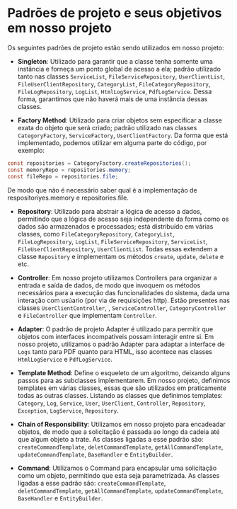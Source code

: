 # Padrões de projeto e seus objetivos em nosso projeto

Os seguintes padrões de projeto estão sendo utilizados em nosso projeto:

- **Singleton**: Utilizado para garantir que a classe tenha somente uma instância e forneça um ponto global de acesso a ela; padrão utilizado tanto nas classes `ServiceList`, `FileServiceRepository`, `UserClientList`, `FileUserClientRepository`, `CategoryList`, `FileCategoryRepository`, `FileLogRepository`, `LogList`, `HtmlLogService`, `PdfLogService`. Dessa forma, garantimos que não haverá mais de uma instância dessas classes.

- **Factory Method**: Utilizado para criar objetos sem especificar a classe exata do objeto que será criado; padrão utilizado nas classes `CategoryFactory`, `ServiceFactory`, `UserClientFactory`. Da forma que está implementado, podemos utilizar em alguma parte do código, por exemplo:
```java
const repositories = CategoryFactory.createRepositories();
const memoryRepo = repositories.memory;
const fileRepo = repositories.file;
```

De modo que não é necessário saber qual é a implementação de respositoriyes.memory e repositories.file.

- **Repository**: Utilizado para abstrair a lógica de acesso a dados, permitindo que a lógica de acesso seja independente da forma como os dados são armazenados e processados; está distribuído em várias classes, como `FileCategoryRepository`,
`CategoryList`,
`FileLogRepository`,
`LogList`,
`FileServiceRepository`,
`ServiceList`,
`FileUserClientRepository`,
`UserClientList`. Todas essas extendem a classe `Repository` e implementam os métodos `create`, `update`, `delete` e etc.


- **Controller**: Em nosso projeto utilizamos Controllers para organizar a entrada e saída de dados, de modo que invoquem os métodos necessários para a execução das funcionalidades do sistema, dada uma interação com usúario (por via de requisições http). Estão presentes nas classes `UserClientController`, , `ServiceController`, `CategoryController` e `FileController` que implementam `Controller`.

- **Adapter**: O padrão de projeto Adapter é utilizado para permitir que objetos com interfaces incompatíveis possam interagir entre si. Em nosso projeto, utilizamos o padrão Adapter para adaptar a interface de `Logs` tanto para PDF quanto para HTML, isso acontece nas classes `HtmlLogService` e `PdfLogService`.

- **Template Method**: Define o esqueleto de um algoritmo, deixando alguns passos para as subclasses implementarem. Em nosso projeto, definimos templates em várias classes, essas que são utilizados em praticamente todas as outras classes. Listando as classes que definimos templates: `Category`, `Log`, `Service`, `User`, `UserClient`, `Controller`, `Repository`, `Exception`, `LogService`, `Repository`.

- **Chain of Responsibility**: Utilizamos em nosso projeto para encadeadar objetos, de modo que a solicitação é passada ao longo da cadeia até que algum objeto a trate.  As classes ligadas a esse padrão são: `createCommandTemplate`, `deletCommandTemplate`, `getAllCommandTemplate`, `updateCommandTemplate`, `BaseHandler` e `EntityBuilder`.


- **Command**: Utilizamos o Command para encapsular uma solicitação como um objeto, permitindo que esta seja parametrizada. As classes ligadas a esse padrão são:  `createCommandTemplate`, `deletCommandTemplate`, `getAllCommandTemplate`, `updateCommandTemplate`, `BaseHandler` e `EntityBuilder`.